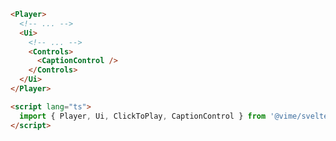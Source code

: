```html {6,16} title="example.svelte"
<Player>
  <!-- ... -->
  <Ui>
    <!-- ... -->
    <Controls>
      <CaptionControl />
    </Controls>
  </Ui>
</Player>

<script lang="ts">
  import { Player, Ui, ClickToPlay, CaptionControl } from '@vime/svelte';
</script>
```
